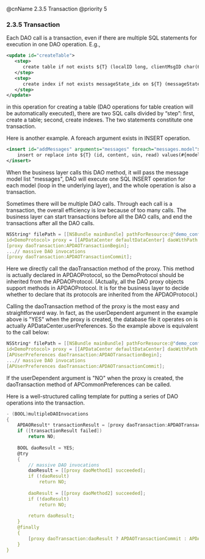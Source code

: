 @cnName 2.3.5 Transaction
@priority 5

### 2.3.5 Transaction

Each DAO call is a transaction, even if there are multiple SQL statements for execution in one DAO operation.  E.g.,
```xml
<update id="createTable">
   <step>
      create table if not exists ${T} (localID long, clientMsgID char(64) primary key, msgID long, userID char(20), userType text, side integer, templateCode text, templateData text, bizMemo text, bizType text, appId text, link text, createTime long, messageState integer, extendData text, mediaState text, contextData text, egg text)
   </step>
   <step>
      create index if not exists messageState_idx on ${T} (messageState)
   </step>
</update>
```

in this operation for creating a table (DAO operations for table creation will be automatically executed), there are two SQL calls divided by “step”: first, create a table; second, create indexes. The two statements constitute one transaction. 

Here is another example. A foreach argument exists in INSERT operation. 
```xml
<insert id="addMessages" arguments="messages" foreach="messages.model">
    insert or replace into ${T} (id, content, uin, read) values(#{model.msgId}, #{model.content}, #{model.uin}, #{model.read})
</insert>
```
When the business layer calls this DAO method, it will pass the message model list "messages", DAO will execute one SQL INSERT operation for each model (loop in the underlying layer), and the whole operation is also a transaction. 

Sometimes there will be multiple DAO calls. Through each call is a transaction, the overall efficiency is low because of too many calls.  The business layer can start transactions before all the DAO calls, and end the transactions after all the DAO calls. 

```C
NSString* filePath = [[NSBundle mainBundle] pathForResource:@"demo_config" ofType:@"xml"];
id<DemoProtocol> proxy = [[APDataCenter defaultDataCenter] daoWithPath:filePath userDependent:YES];
[proxy daoTransaction:APDAOTransactionBegin];
...// massive DAO invocations
[proxy daoTransaction:APDAOTransactionCommit];
```

Here we directly call the daoTransaction method of the proxy.  This method is actually declared in APDAOProtocol, so the DemoProtocol should be inherited from the APDAOProtocol.  (Actually, all the DAO proxy objects support methods in APDAOProtocol. It is for the business layer to decide whether to declare that its protocols are inherited from the APDAOProtocol.)

Calling the daoTransaction method of the proxy is the most easy and straightforward way.  In fact, as the userDependent argument in the example above is "YES" when the proxy is created,  the database file it operates on is actually APDataCenter.userPreferences.  So the example above is equivalent to the call below: 
```C
NSString* filePath = [[NSBundle mainBundle] pathForResource:@"demo_config" ofType:@"xml"];
id<DemoProtocol> proxy = [[APDataCenter defaultDataCenter] daoWithPath:filePath userDependent:YES];
[APUserPreferences daoTransaction:APDAOTransactionBegin];
...// massive DAO invocations
[APUserPreferences daoTransaction:APDAOTransactionCommit];
```

If the userDependent argument is "NO" when the proxy is created, the daoTransaction method of APCommonPreferences can be called. 

Here is a well-structured calling template for putting a series of DAO operations into the transaction. 
```C
- (BOOL)multipleDAOInvocations
{
    APDAOResult* transactionResult = [proxy daoTransaction:APDAOTransactionBegin];
    if ([transactionResult failed])
        return NO;
    
    BOOL daoResult = YES;
    @try
    {
        // massive DAO invocations
        daoResult = [[proxy daoMethod1] succeeded];
        if (!daoResult)
            return NO;
        
        daoResult = [[proxy daoMethod2] succeeded];
        if (!daoResult)
            return NO;
        
        return daoResult;
    }
    @finally
    {
        [proxy daoTransaction:daoResult ? APDAOTransactionCommit : APDAOTransactionRollback];
    }
}
```

